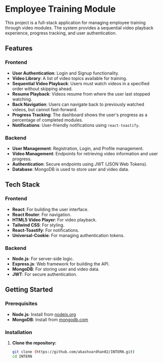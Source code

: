 # Employee Training Module

This project is a full-stack application for managing employee training through video modules. The system provides a sequential video playback experience, progress tracking, and user authentication.

## Features

### Frontend
- **User Authentication**: Login and Signup functionality.
- **Video Library**: A list of video topics available for training.
- **Sequential Video Playback**: Users must watch videos in a specified order without skipping ahead.
- **Resume Playback**: Videos resume from where the user last stopped watching.
- **Back Navigation**: Users can navigate back to previously watched videos, but cannot fast-forward.
- **Progress Tracking**: The dashboard shows the user's progress as a percentage of completed modules.
- **Notifications**: User-friendly notifications using `react-toastify`.

### Backend
- **User Management**: Registration, Login, and Profile management.
- **Video Management**: Endpoints for retrieving video information and user progress.
- **Authentication**: Secure endpoints using JWT (JSON Web Tokens).
- **Database**: MongoDB is used to store user and video data.

## Tech Stack

### Frontend
- **React**: For building the user interface.
- **React Router**: For navigation.
- **HTML5 Video Player**: For video playback.
- **Tailwind CSS**: For styling.
- **React-Toastify**: For notifications.
- **Universal-Cookie**: For managing authentication tokens.

### Backend
- **Node.js**: For server-side logic.
- **Express.js**: Web framework for building the API.
- **MongoDB**: For storing user and video data.
- **JWT**: For secure authentication.

## Getting Started

### Prerequisites
- **Node.js**: Install from [nodejs.org](https://nodejs.org/)
- **MongoDB**: Install from [mongodb.com](https://www.mongodb.com/)

### Installation

1. **Clone the repository:**

   ```bash
   git clone (https://github.com/akashvardhan02/INTERN.git)
   cd INTERN
